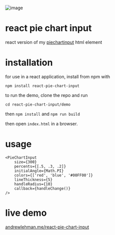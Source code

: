 ![image](https://user-images.githubusercontent.com/26948028/75599283-0d559580-5a69-11ea-999b-cb561260c942.png)

# react pie chart input
react version of my [piechartinput](https://github.com/andlehma/piechartinput) html element

# installation
for use in a react application, install from npm with

`npm install react-pie-chart-input`

to run the demo, clone the repo and run

`cd react-pie-chart-input/demo`

then `npm install` and `npm run build`

then open `index.html` in a browser.

# usage
```
<PieChartInput
    size={300}
    percents={[.5, .3, .2]}
    initialAngle={Math.PI}
    colors={['red', 'blue', '#00FF00']}
    lineThickness={5}
    handleRadius={10}
    callback={handleChange()}
/>
```

# live demo
[andrewlehman.me/react-pie-chart-input](http://andrewlehman.me/react-pie-chart-input)
